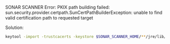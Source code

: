SONAR SCANNER
Error: PKIX path building failed: sun.security.provider.certpath.SunCertPathBuilderException: unable to find valid certification path to requested target

Solution:
```bash
keytool -import -trustcacerts -keystore $SONAR_SCANNER_HOME/**/jre/lib/security/cacerts -storepass changeit -noprompt -alias ALIAS -file CERT-FILE-TO-IMPORT
```
